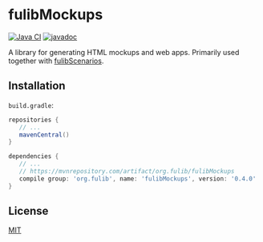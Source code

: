 # fulibMockups

[![Java CI](https://github.com/fujaba/fulibMockups/workflows/Java%20CI/badge.svg)](https://github.com/fujaba/fulibMockups/actions)
[![javadoc](https://javadoc.io/badge2/org.fulib/fulibMockups/javadoc.svg)](https://javadoc.io/doc/org.fulib/fulibMockups)

A library for generating HTML mockups and web apps. Primarily used together
with [fulibScenarios](https://github.com/fujaba/fulibScenarios).

## Installation

`build.gradle`:

```groovy
repositories {
   // ...
   mavenCentral()
}
```

```groovy
dependencies {
   // ...
   // https://mvnrepository.com/artifact/org.fulib/fulibMockups
   compile group: 'org.fulib', name: 'fulibMockups', version: '0.4.0'
}
```

## License

[MIT](LICENSE.md)
